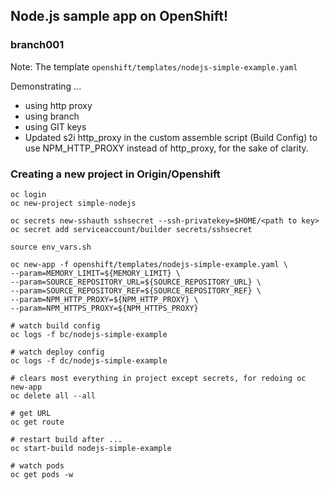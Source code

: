 Node.js sample app on OpenShift!
-----------------

### branch001 ###
Note: The template `openshift/templates/nodejs-simple-example.yaml`

Demonstrating ...

- using http proxy
- using branch
- using GIT keys
- Updated s2i http_proxy in the custom assemble script (Build Config) to use NPM_HTTP_PROXY instead of http_proxy, for the sake of clarity.

### Creating a new project in Origin/Openshift ###

```
oc login
oc new-project simple-nodejs

oc secrets new-sshauth sshsecret --ssh-privatekey=$HOME/<path to key>
oc secret add serviceaccount/builder secrets/sshsecret

source env_vars.sh

oc new-app -f openshift/templates/nodejs-simple-example.yaml \
--param=MEMORY_LIMIT=${MEMORY_LIMIT} \
--param=SOURCE_REPOSITORY_URL=${SOURCE_REPOSITORY_URL} \
--param=SOURCE_REPOSITORY_REF=${SOURCE_REPOSITORY_REF} \
--param=NPM_HTTP_PROXY=${NPM_HTTP_PROXY} \
--param=NPM_HTTPS_PROXY=${NPM_HTTPS_PROXY}

# watch build config
oc logs -f bc/nodejs-simple-example

# watch deploy config
oc logs -f dc/nodejs-simple-example

# clears most everything in project except secrets, for redoing oc new-app
oc delete all --all

# get URL
oc get route

# restart build after ...
oc start-build nodejs-simple-example

# watch pods
oc get pods -w

```
